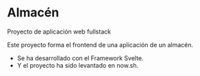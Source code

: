 # Almacén
Proyecto de aplicación web fullstack

Este proyecto forma el frontend de una aplicación de un almacén.
- Se ha desarrollado con el Framework Svelte.
- Y el proyecto ha sido levantado en now.sh.
